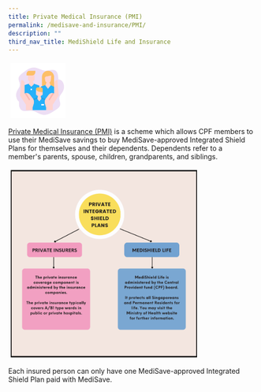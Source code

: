 ```yaml
---
title: Private Medical Insurance (PMI)
permalink: /medisave-and-insurance/PMI/
description: ""
third_nav_title: MediShield Life and Insurance
---
```

<img src="images/i-new.png" style="vertical-align: middle; max-width: 22%; margin: 5px;">

[Private Medical Insurance (PMI)](https://www.cpf.gov.sg/member/faq/healthcare-financing/supplements/what-is-a-private-integrated-shield-plan-ip) is a scheme which allows CPF members to use their MediSave savings to buy MediSave-approved Integrated Shield Plans for themselves and their dependents. Dependents refer to a member's parents, spouse, children, grandparents, and siblings.

<img src="images/pmi2.png" style="vertical-align: middle; max-width: 75%; margin: 5px;">

Each insured person can only have one MediSave-approved Integrated Shield Plan paid with MediSave.